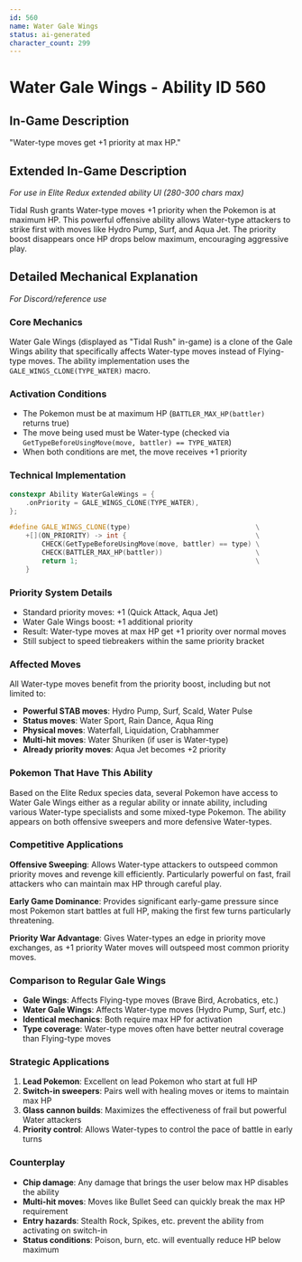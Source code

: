 ```yaml
---
id: 560
name: Water Gale Wings
status: ai-generated
character_count: 299
---
```


# Water Gale Wings - Ability ID 560

## In-Game Description
"Water-type moves get +1 priority at max HP."

## Extended In-Game Description
*For use in Elite Redux extended ability UI (280-300 chars max)*

Tidal Rush grants Water-type moves +1 priority when the Pokemon is at maximum HP. This powerful offensive ability allows Water-type attackers to strike first with moves like Hydro Pump, Surf, and Aqua Jet. The priority boost disappears once HP drops below maximum, encouraging aggressive play.

## Detailed Mechanical Explanation
*For Discord/reference use*

### Core Mechanics
Water Gale Wings (displayed as "Tidal Rush" in-game) is a clone of the Gale Wings ability that specifically affects Water-type moves instead of Flying-type moves. The ability implementation uses the `GALE_WINGS_CLONE(TYPE_WATER)` macro.

### Activation Conditions
- The Pokemon must be at maximum HP (`BATTLER_MAX_HP(battler)` returns true)
- The move being used must be Water-type (checked via `GetTypeBeforeUsingMove(move, battler) == TYPE_WATER`)
- When both conditions are met, the move receives +1 priority

### Technical Implementation
```cpp
constexpr Ability WaterGaleWings = {
    .onPriority = GALE_WINGS_CLONE(TYPE_WATER),
};

#define GALE_WINGS_CLONE(type)                               \
    +[](ON_PRIORITY) -> int {                                \
        CHECK(GetTypeBeforeUsingMove(move, battler) == type) \
        CHECK(BATTLER_MAX_HP(battler))                       \
        return 1;                                            \
    }
```

### Priority System Details
- Standard priority moves: +1 (Quick Attack, Aqua Jet)
- Water Gale Wings boost: +1 additional priority
- Result: Water-type moves at max HP get +1 priority over normal moves
- Still subject to speed tiebreakers within the same priority bracket

### Affected Moves
All Water-type moves benefit from the priority boost, including but not limited to:
- **Powerful STAB moves**: Hydro Pump, Surf, Scald, Water Pulse
- **Status moves**: Water Sport, Rain Dance, Aqua Ring
- **Physical moves**: Waterfall, Liquidation, Crabhammer
- **Multi-hit moves**: Water Shuriken (if user is Water-type)
- **Already priority moves**: Aqua Jet becomes +2 priority

### Pokemon That Have This Ability
Based on the Elite Redux species data, several Pokemon have access to Water Gale Wings either as a regular ability or innate ability, including various Water-type specialists and some mixed-type Pokemon. The ability appears on both offensive sweepers and more defensive Water-types.

### Competitive Applications
**Offensive Sweeping**: Allows Water-type attackers to outspeed common priority moves and revenge kill efficiently. Particularly powerful on fast, frail attackers who can maintain max HP through careful play.

**Early Game Dominance**: Provides significant early-game pressure since most Pokemon start battles at full HP, making the first few turns particularly threatening.

**Priority War Advantage**: Gives Water-types an edge in priority move exchanges, as +1 priority Water moves will outspeed most common priority moves.

### Comparison to Regular Gale Wings
- **Gale Wings**: Affects Flying-type moves (Brave Bird, Acrobatics, etc.)
- **Water Gale Wings**: Affects Water-type moves (Hydro Pump, Surf, etc.)
- **Identical mechanics**: Both require max HP for activation
- **Type coverage**: Water-type moves often have better neutral coverage than Flying-type moves

### Strategic Applications
1. **Lead Pokemon**: Excellent on lead Pokemon who start at full HP
2. **Switch-in sweepers**: Pairs well with healing moves or items to maintain max HP
3. **Glass cannon builds**: Maximizes the effectiveness of frail but powerful Water attackers
4. **Priority control**: Allows Water-types to control the pace of battle in early turns

### Counterplay
- **Chip damage**: Any damage that brings the user below max HP disables the ability
- **Multi-hit moves**: Moves like Bullet Seed can quickly break the max HP requirement
- **Entry hazards**: Stealth Rock, Spikes, etc. prevent the ability from activating on switch-in
- **Status conditions**: Poison, burn, etc. will eventually reduce HP below maximum